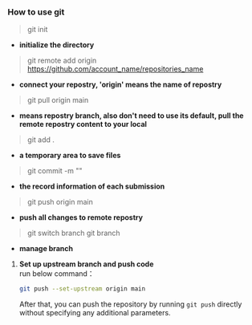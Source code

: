 ### **How to use git**


>git init

- **initialize the directory**

>git remote add origin https://github.com/account_name/repositories_name

- **connect your repostry, 'origin' means the name of repostry**

>git pull origin main

- **means repostry branch, also don't need to use its default, pull the remote repostry content to your local**

>git add .

- **a temporary area to save files**

>git commit -m ""   

- **the record information of each submission**

>git push origin main

- **push all changes to remote repostry**


>git switch branch
>git branch <name>

- **manage branch**  
  



1. **Set up upstream branch and push code**  
   run below command：
   ```bash
   git push --set-upstream origin main
   ```
 

   After that, you can push the repository by running `git push` directly without specifying any additional parameters.
